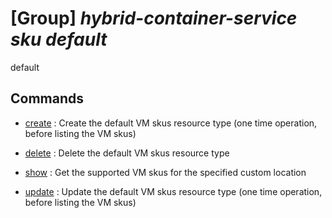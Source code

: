 # [Group] _hybrid-container-service sku default_

default

## Commands

- [create](/Commands/hybrid-container-service/sku/default/_create.md)
: Create the default VM skus resource type (one time operation, before listing the VM skus)

- [delete](/Commands/hybrid-container-service/sku/default/_delete.md)
: Delete the default VM skus resource type

- [show](/Commands/hybrid-container-service/sku/default/_show.md)
: Get the supported VM skus for the specified custom location

- [update](/Commands/hybrid-container-service/sku/default/_update.md)
: Update the default VM skus resource type (one time operation, before listing the VM skus)
